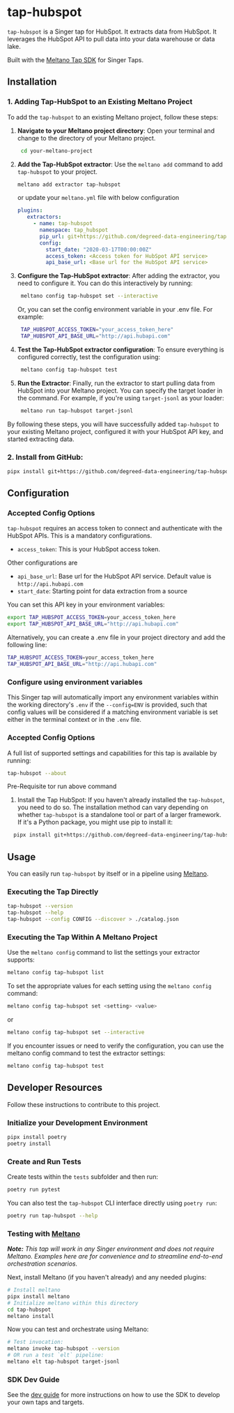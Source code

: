 # tap-hubspot

`tap-hubspot` is a Singer tap for HubSpot. It extracts data from HubSpot. It leverages the HubSpot API to pull data into your data warehouse or data lake.

Built with the [Meltano Tap SDK](https://sdk.meltano.com) for Singer Taps.


## Installation

### 1. Adding Tap-HubSpot to an Existing Meltano Project

To add the `tap-hubspot` to an existing Meltano project, follow these steps:

1. **Navigate to your Meltano project directory**:
  Open your terminal and change to the directory of your Meltano project.
  
   ```bash 
    cd your-meltano-project
   ```

2. **Add the Tap-HubSpot extractor**:
   Use the `meltano add` command to add `tap-hubspot` to your project.
   
   ```bash
   meltano add extractor tap-hubspot
   ```

   or update your `meltano.yml` file with below configuration
   ```yaml
   plugins:
      extractors:
        - name: tap-hubspot
          namespace: tap_hubspot
          pip_url: git+https://github.com/degreed-data-engineering/tap-hubspot
          config:
            start_date: "2020-03-17T00:00:00Z"
            access_token: <Access token for HubSpot API service>
            api_base_url: <Base url for the HubSpot API service>
   ```

3. **Configure the Tap-HubSpot extractor**:
   After adding the extractor, you need to configure it. You can do this interactively by running:
   
   ```bash
    meltano config tap-hubspot set --interactive
   ```
   Or, you can set the config environment variable in your .env file. For example:
   ```bash
    TAP_HUBSPOT_ACCESS_TOKEN="your_access_token_here"
    TAP_HUBSPOT_API_BASE_URL="http://api.hubapi.com"
   ```

4. **Test the Tap-HubSpot extractor configuration**:
   To ensure everything is configured correctly, test the configuration using:
   
   ```bash
    meltano config tap-hubspot test
   ```

5. **Run the Extractor**:
   Finally, run the extractor to start pulling data from HubSpot into your Meltano project. You can specify the target loader in the command. For example, if you're using `target-jsonl` as your loader:

   ```bash
    meltano run tap-hubspot target-jsonl
   ```

By following these steps, you will have successfully added `tap-hubspot` to your existing Meltano project, configured it with your HubSpot API key, and started extracting data.

### 2. Install from GitHub:

```bash
pipx install git+https://github.com/degreed-data-engineering/tap-hubspot.git
```

## Configuration

### Accepted Config Options

`tap-hubspot` requires an access token to connect and authenticate with the HubSpot APIs. This is a mandatory configurations. 

  - `access_token`: This is your HubSpot access token. 

Other configurations are
  - `api_base_url`: Base url for the HubSpot API service. Default value is `http://api.hubapi.com`
  - `start_date`: Starting point for data extraction from a source

You can set this API key in your environment variables:

```bash
export TAP_HUBSPOT_ACCESS_TOKEN=your_access_token_here
export TAP_HUBSPOT_API_BASE_URL="http://api.hubapi.com"
```

Alternatively, you can create a .env file in your project directory and add the following line:

```bash
TAP_HUBSPOT_ACCESS_TOKEN=your_access_token_here
TAP_HUBSPOT_API_BASE_URL="http://api.hubapi.com"
```

### Configure using environment variables

This Singer tap will automatically import any environment variables within the working directory's
`.env` if the `--config=ENV` is provided, such that config values will be considered if a matching
environment variable is set either in the terminal context or in the `.env` file.

### Accepted Config Options

A full list of supported settings and capabilities for this tap is available by running:

```bash
tap-hubspot --about
```
Pre-Requisite tor run above command

1. Install the Tap HubSpot: If you haven't already installed the `tap-hubspot`, you need to do so. The installation method can vary depending on whether `tap-hubspot` is a standalone tool or part of a larger framework. If it's a Python package, you might use pip to install it: 

```bash
  pipx install git+https://github.com/degreed-data-engineering/tap-hubspot.git
  ```

<!-- ### Source Authentication and Authorization -->
<!--
Developer TODO: If your tap requires special access on the source system, or any special authentication requirements, provide those here.
-->

## Usage

You can easily run `tap-hubspot` by itself or in a pipeline using [Meltano](https://meltano.com/).

### Executing the Tap Directly

```bash
tap-hubspot --version
tap-hubspot --help
tap-hubspot --config CONFIG --discover > ./catalog.json
```

### Executing the Tap Within A Meltano Project

Use the `meltano config` command to list the settings your extractor supports:

```bash
meltano config tap-hubspot list
```
To set the appropriate values for each setting using the `meltano config` command:

```bash
meltano config tap-hubspot set <setting> <value>
```
or 

```bash
meltano config tap-hubspot set --interactive
```

If you encounter issues or need to verify the configuration, you can use the meltano config command to test the extractor settings:

```bash
meltano config tap-hubspot test
```


## Developer Resources

Follow these instructions to contribute to this project.

### Initialize your Development Environment

```bash
pipx install poetry
poetry install
```

### Create and Run Tests

Create tests within the `tests` subfolder and
  then run:

```bash
poetry run pytest
```

You can also test the `tap-hubspot` CLI interface directly using `poetry run`:

```bash
poetry run tap-hubspot --help
```

### Testing with [Meltano](https://www.meltano.com)

_**Note:** This tap will work in any Singer environment and does not require Meltano.
Examples here are for convenience and to streamline end-to-end orchestration scenarios._

<!--
Developer TODO:
Your project comes with a custom `meltano.yml` project file already created. Open the `meltano.yml` and follow any "TODO" items listed in
the file.
-->

Next, install Meltano (if you haven't already) and any needed plugins:

```bash
# Install meltano
pipx install meltano
# Initialize meltano within this directory
cd tap-hubspot
meltano install
```

Now you can test and orchestrate using Meltano:

```bash
# Test invocation:
meltano invoke tap-hubspot --version
# OR run a test `elt` pipeline:
meltano elt tap-hubspot target-jsonl
```

### SDK Dev Guide

See the [dev guide](https://sdk.meltano.com/en/latest/dev_guide.html) for more instructions on how to use the SDK to
develop your own taps and targets.
